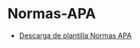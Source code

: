 # Normas-APA
* [Descarga de plantilla Normas APA](https://github.com/jlianacastillo/Normas-APA/files/14426521/plantilla.docx)
